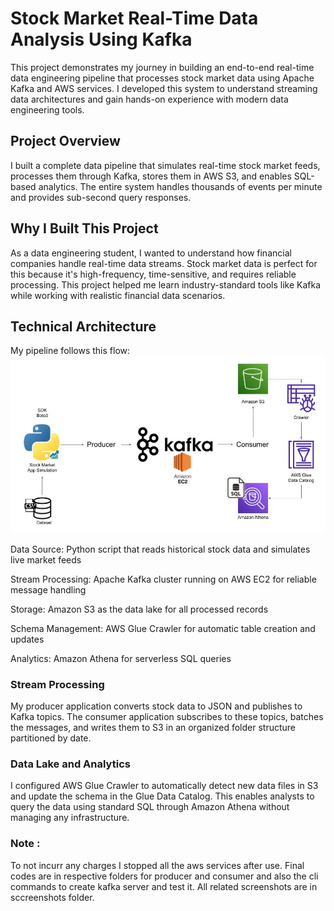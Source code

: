 # Stock Market Real-Time Data Analysis Using Kafka
This project demonstrates my journey in building an end-to-end real-time data engineering pipeline that processes stock market data using Apache Kafka and AWS services. I developed this system to understand streaming data architectures and gain hands-on experience with modern data engineering tools.

## Project Overview
I built a complete data pipeline that simulates real-time stock market feeds, processes them through Kafka, stores them in AWS S3, and enables SQL-based analytics. The entire system handles thousands of events per minute and provides sub-second query responses.

## Why I Built This Project
As a data engineering student, I wanted to understand how financial companies handle real-time data streams. Stock market data is perfect for this because it's high-frequency, time-sensitive, and requires reliable processing. This project helped me learn industry-standard tools like Kafka while working with realistic financial data scenarios.

## Technical Architecture
My pipeline follows this flow:
![Image Alt](https://github.com/AjinkyaDahiwal/StockMarket-Data-Engineering-Project/blob/8027179a6ee1f2c91eb586556d5f3f53bb45f168/Stock%20Market%20Data%20Engineering%20Project/Architecture/Architecture.jpg)

Data Source: Python script that reads historical stock data and simulates live market feeds

Stream Processing: Apache Kafka cluster running on AWS EC2 for reliable message handling

Storage: Amazon S3 as the data lake for all processed records

Schema Management: AWS Glue Crawler for automatic table creation and updates

Analytics: Amazon Athena for serverless SQL queries

### Stream Processing
My producer application converts stock data to JSON and publishes to Kafka topics. The consumer application subscribes to these topics, batches the messages, and writes them to S3 in an organized folder structure partitioned by date.

### Data Lake and Analytics
I configured AWS Glue Crawler to automatically detect new data files in S3 and update the schema in the Glue Data Catalog. This enables analysts to query the data using standard SQL through Amazon Athena without managing any infrastructure.

### Note :
To not incurr any charges I stopped all the aws services after use.
Final codes are in respective folders for producer and consumer and also the cli commands to create kafka server and test it.
All related screenshots are in sccreenshots folder.
